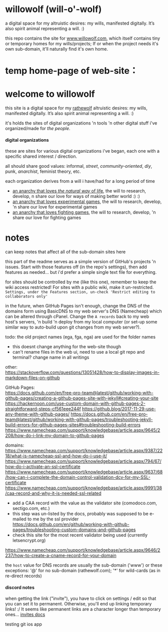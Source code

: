 # willowolf (will-o'-wolf)
a digital space for my altruistic desires: my wills, manifested digitally. It’s also spirit animal representing a will. :)

this repo contains the site for www.willowolf.com, which itself contains tiny or temporary homes for my wills/projects; If or when the project needs it's own sub-domain, it'll naturally find it's own home.

# temp home-page of web-site：
# welcome to willowolf

this site is a digital space for my [rathewolf](https://rathewolf.com) altruistic desires: my wills, manifested digitally. It’s also spirit animal representing a will. :)

it's holds the sites of digital organizations 'n tools 'n other digital stuff i've organized/made for *the people*.

#### digital organizations
these are sites for various digital organizations i've began, each one with a specific shared interest / direction.

all should share good values: informal, *street*, *community-oriented*, *diy*, punk, *anarchist*, feminist theory, etc.

each organization derives from a will i have/had for a long period of time
- [an anarchy that loves *the natural way* of life](https://willowolf.com/nga), the will to research, develop, n share our love for ways of making better world :) :)
- [an anarchy that loves experimental games](https://willowolf.com/ega), the will to research, develop, 'n share our love for experimental games
- [an anarchy that loves fighting games](https://willowolf.com/fga), the will to research, develop, 'n share our love for fighting games

# notes
can keep notes that affect all of the sub-domain sites here

this part of the readme serves as a simple version of GitHub's projects 'n issues. Start with those features off (in the repo's settings), then add features as needed... but i'd prefer a simple single text file for everything.

for sites should be controlled by me (like this one), remember to keep the wiki access restricted! For sites with a public wiki, make it un-restricted. `Settings, under the Features section, un-check 'Restrict editing to collaborators only'`

in the future, when GitHub Pages isn't enough, change the DNS of the domains form using BasicDNS to my web server's DNS (Namecheap) which can be altered through cPanel. Change the `A records` back to my web host's servers, 'n build 'n deploy from my local computer (or set-up some similar way to auto-build upon git changes from my web server?).

todo:
the old project names (ega, fga, nga) are used for the folder names
  - this doesnt change anything for the web-site though
  - can't rename files in the web ui, need to use a local git repo and terminal?
change name in all writings  

other:  
https://stackoverflow.com/questions/13051428/how-to-display-images-in-markdown-files-on-github

GitHub Pages:  
https://docs.github.com/en/free-pro-team@latest/github/working-with-github-pages/creating-a-github-pages-site-with-jekyll#creating-your-site
https://hackernoon.com/use-custom-domain-with-github-pages-2-straightforward-steps-cf561eee244f
https://github.blog/2017-11-29-use-any-theme-with-github-pages/
https://docs.github.com/en/free-pro-team@latest/github/working-with-github-pages/troubleshooting-jekyll-build-errors-for-github-pages-sites#troubleshooting-build-errors
https://www.namecheap.com/support/knowledgebase/article.aspx/9645/2208/how-do-i-link-my-domain-to-github-pages

domains:  
https://www.namecheap.com/support/knowledgebase/article.aspx/9387/2218/what-is-namecheap-ssl-and-how-do-i-use-it/  
https://www.namecheap.com/support/knowledgebase/article.aspx/794/67/how-do-i-activate-an-ssl-certificate  
https://www.namecheap.com/support/knowledgebase/article.aspx/9637/68/how-can-i-complete-the-domain-control-validation-dcv-for-my-SSL-certificate  
https://www.namecheap.com/support/knowledgebase/article.aspx/9991/38/caa-record-and-why-it-is-needed-ssl-related  
  - add a CAA record with the value as the validator site (comodoco.com, sectigo.com, etc.)
  - this step was un-listed by the docs, probably was supposed to be e-mailed to me by the ssl provider
https://docs.github.com/en/github/working-with-github-pages/troubleshooting-custom-domains-and-github-pages  
  - check this site for the most recent validator being used (currently letsencrypt.org)
  
https://www.namecheap.com/support/knowledgebase/article.aspx/9646/2237/how-to-create-a-cname-record-for-your-domain

the `host` value for DNS records are usually the sub-domain ('www') or these exceptions: '@' for no sub-domain (rathewolf.com); '*' for wild-cards (as in re-direct records)


#### discord notes
when getting the link ("invite"), you have to click on settings / edit so that you can set it to permanent. Otherwise, you'll end up linking temporary links! :/ It seems like permanent links are a character longer than temporary ones... [invites docs](https://support.discord.com/hc/en-us/articles/208866998-Invites-101)


testing git ios app
